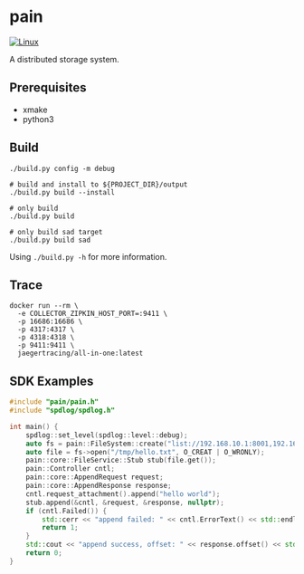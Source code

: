 # pain
[![Linux](https://github.com/ivanallen/pain/actions/workflows/ubuntu.yml/badge.svg)](https://github.com/ivanallen/pain/actions/workflows/ubuntu.yml)

A distributed storage system.


## Prerequisites

- xmake
- python3

## Build

```
./build.py config -m debug

# build and install to ${PROJECT_DIR}/output
./build.py build --install

# only build
./build.py build

# only build sad target
./build.py build sad
```

Using `./build.py -h` for more information.

## Trace

```
docker run --rm \
  -e COLLECTOR_ZIPKIN_HOST_PORT=:9411 \
  -p 16686:16686 \
  -p 4317:4317 \
  -p 4318:4318 \
  -p 9411:9411 \
  jaegertracing/all-in-one:latest
```

## SDK Examples

```c++
#include "pain/pain.h"
#include "spdlog/spdlog.h"

int main() {
    spdlog::set_level(spdlog::level::debug);
    auto fs = pain::FileSystem::create("list://192.168.10.1:8001,192.168.10.2:8001,192.168.10.3:8001");
    auto file = fs->open("/tmp/hello.txt", O_CREAT | O_WRONLY);
    pain::core::FileService::Stub stub(file.get());
    pain::Controller cntl;
    pain::core::AppendRequest request;
    pain::core::AppendResponse response;
    cntl.request_attachment().append("hello world");
    stub.append(&cntl, &request, &response, nullptr);
    if (cntl.Failed()) {
        std::cerr << "append failed: " << cntl.ErrorText() << std::endl;
        return 1;
    }
    std::cout << "append success, offset: " << response.offset() << std::endl;
    return 0;
}
```
